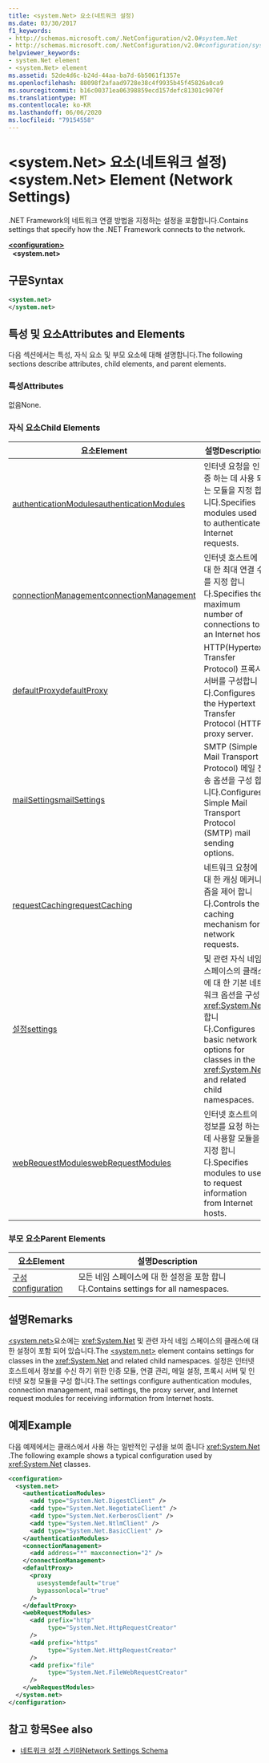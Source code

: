 ```yaml
---
title: <system.Net> 요소(네트워크 설정)
ms.date: 03/30/2017
f1_keywords:
- http://schemas.microsoft.com/.NetConfiguration/v2.0#system.Net
- http://schemas.microsoft.com/.NetConfiguration/v2.0#configuration/system.Net
helpviewer_keywords:
- system.Net element
- <system.Net> element
ms.assetid: 52de4d6c-b24d-44aa-ba7d-6b5061f1357e
ms.openlocfilehash: 88098f2afaad9728e38c4f9935b45f45826a0ca9
ms.sourcegitcommit: b16c00371ea06398859ecd157defc81301c9070f
ms.translationtype: MT
ms.contentlocale: ko-KR
ms.lasthandoff: 06/06/2020
ms.locfileid: "79154558"
---
```

# <a name="systemnet-element-network-settings"></a><span data-ttu-id="402f0-102">\<system.Net> 요소(네트워크 설정)</span><span class="sxs-lookup"><span data-stu-id="402f0-102">\<system.Net> Element (Network Settings)</span></span>
<span data-ttu-id="402f0-103">.NET Framework의 네트워크 연결 방법을 지정하는 설정을 포함합니다.</span><span class="sxs-lookup"><span data-stu-id="402f0-103">Contains settings that specify how the .NET Framework connects to the network.</span></span>  
  
[**\<configuration>**](../configuration-element.md)  
&nbsp;&nbsp;**\<system.net>**  
  
## <a name="syntax"></a><span data-ttu-id="402f0-104">구문</span><span class="sxs-lookup"><span data-stu-id="402f0-104">Syntax</span></span>  
  
```xml  
<system.net>
</system.net>  
```  
  
## <a name="attributes-and-elements"></a><span data-ttu-id="402f0-105">특성 및 요소</span><span class="sxs-lookup"><span data-stu-id="402f0-105">Attributes and Elements</span></span>  
 <span data-ttu-id="402f0-106">다음 섹션에서는 특성, 자식 요소 및 부모 요소에 대해 설명합니다.</span><span class="sxs-lookup"><span data-stu-id="402f0-106">The following sections describe attributes, child elements, and parent elements.</span></span>  
  
### <a name="attributes"></a><span data-ttu-id="402f0-107">특성</span><span class="sxs-lookup"><span data-stu-id="402f0-107">Attributes</span></span>  
 <span data-ttu-id="402f0-108">없음</span><span class="sxs-lookup"><span data-stu-id="402f0-108">None.</span></span>  
  
### <a name="child-elements"></a><span data-ttu-id="402f0-109">자식 요소</span><span class="sxs-lookup"><span data-stu-id="402f0-109">Child Elements</span></span>  
  
|<span data-ttu-id="402f0-110">**요소**</span><span class="sxs-lookup"><span data-stu-id="402f0-110">**Element**</span></span>|<span data-ttu-id="402f0-111">**설명**</span><span class="sxs-lookup"><span data-stu-id="402f0-111">**Description**</span></span>|  
|-----------------|---------------------|  
|[<span data-ttu-id="402f0-112">authenticationModules</span><span class="sxs-lookup"><span data-stu-id="402f0-112">authenticationModules</span></span>](authenticationmodules-element-network-settings.md)|<span data-ttu-id="402f0-113">인터넷 요청을 인증 하는 데 사용 되는 모듈을 지정 합니다.</span><span class="sxs-lookup"><span data-stu-id="402f0-113">Specifies modules used to authenticate Internet requests.</span></span>|  
|[<span data-ttu-id="402f0-114">connectionManagement</span><span class="sxs-lookup"><span data-stu-id="402f0-114">connectionManagement</span></span>](connectionmanagement-element-network-settings.md)|<span data-ttu-id="402f0-115">인터넷 호스트에 대 한 최대 연결 수를 지정 합니다.</span><span class="sxs-lookup"><span data-stu-id="402f0-115">Specifies the maximum number of connections to an Internet host.</span></span>|  
|[<span data-ttu-id="402f0-116">defaultProxy</span><span class="sxs-lookup"><span data-stu-id="402f0-116">defaultProxy</span></span>](defaultproxy-element-network-settings.md)|<span data-ttu-id="402f0-117">HTTP(Hypertext Transfer Protocol) 프록시 서버를 구성합니다.</span><span class="sxs-lookup"><span data-stu-id="402f0-117">Configures the Hypertext Transfer Protocol (HTTP) proxy server.</span></span>|  
|[<span data-ttu-id="402f0-118">mailSettings</span><span class="sxs-lookup"><span data-stu-id="402f0-118">mailSettings</span></span>](mailsettings-element-network-settings.md)|<span data-ttu-id="402f0-119">SMTP (Simple Mail Transport Protocol) 메일 전송 옵션을 구성 합니다.</span><span class="sxs-lookup"><span data-stu-id="402f0-119">Configures Simple Mail Transport Protocol (SMTP) mail sending options.</span></span>|  
|[<span data-ttu-id="402f0-120">requestCaching</span><span class="sxs-lookup"><span data-stu-id="402f0-120">requestCaching</span></span>](requestcaching-element-network-settings.md)|<span data-ttu-id="402f0-121">네트워크 요청에 대 한 캐싱 메커니즘을 제어 합니다.</span><span class="sxs-lookup"><span data-stu-id="402f0-121">Controls the caching mechanism for network requests.</span></span>|  
|[<span data-ttu-id="402f0-122">설정</span><span class="sxs-lookup"><span data-stu-id="402f0-122">settings</span></span>](settings-element-network-settings.md)|<span data-ttu-id="402f0-123">및 관련 자식 네임 스페이스의 클래스에 대 한 기본 네트워크 옵션을 구성 <xref:System.Net> 합니다.</span><span class="sxs-lookup"><span data-stu-id="402f0-123">Configures basic network options for classes in the <xref:System.Net> and related child namespaces.</span></span>|  
|[<span data-ttu-id="402f0-124">webRequestModules</span><span class="sxs-lookup"><span data-stu-id="402f0-124">webRequestModules</span></span>](webrequestmodules-element-network-settings.md)|<span data-ttu-id="402f0-125">인터넷 호스트의 정보를 요청 하는 데 사용할 모듈을 지정 합니다.</span><span class="sxs-lookup"><span data-stu-id="402f0-125">Specifies modules to use to request information from Internet hosts.</span></span>|  
  
### <a name="parent-elements"></a><span data-ttu-id="402f0-126">부모 요소</span><span class="sxs-lookup"><span data-stu-id="402f0-126">Parent Elements</span></span>  
  
|<span data-ttu-id="402f0-127">**요소**</span><span class="sxs-lookup"><span data-stu-id="402f0-127">**Element**</span></span>|<span data-ttu-id="402f0-128">**설명**</span><span class="sxs-lookup"><span data-stu-id="402f0-128">**Description**</span></span>|  
|-----------------|---------------------|  
|[<span data-ttu-id="402f0-129">구성</span><span class="sxs-lookup"><span data-stu-id="402f0-129">configuration</span></span>](../configuration-element.md)|<span data-ttu-id="402f0-130">모든 네임 스페이스에 대 한 설정을 포함 합니다.</span><span class="sxs-lookup"><span data-stu-id="402f0-130">Contains settings for all namespaces.</span></span>|  
  
## <a name="remarks"></a><span data-ttu-id="402f0-131">설명</span><span class="sxs-lookup"><span data-stu-id="402f0-131">Remarks</span></span>  
 <span data-ttu-id="402f0-132">[\<system.net>](system-net-element-network-settings.md)요소에는 <xref:System.Net> 및 관련 자식 네임 스페이스의 클래스에 대 한 설정이 포함 되어 있습니다.</span><span class="sxs-lookup"><span data-stu-id="402f0-132">The [\<system.net>](system-net-element-network-settings.md) element contains settings for classes in the <xref:System.Net> and related child namespaces.</span></span> <span data-ttu-id="402f0-133">설정은 인터넷 호스트에서 정보를 수신 하기 위한 인증 모듈, 연결 관리, 메일 설정, 프록시 서버 및 인터넷 요청 모듈을 구성 합니다.</span><span class="sxs-lookup"><span data-stu-id="402f0-133">The settings configure authentication modules, connection management, mail settings, the proxy server, and Internet request modules for receiving information from Internet hosts.</span></span>  
  
## <a name="example"></a><span data-ttu-id="402f0-134">예제</span><span class="sxs-lookup"><span data-stu-id="402f0-134">Example</span></span>  
 <span data-ttu-id="402f0-135">다음 예제에서는 클래스에서 사용 하는 일반적인 구성을 보여 줍니다 <xref:System.Net> .</span><span class="sxs-lookup"><span data-stu-id="402f0-135">The following example shows a typical configuration used by <xref:System.Net> classes.</span></span>  
  
```xml  
<configuration>  
  <system.net>  
    <authenticationModules>  
      <add type="System.Net.DigestClient" />  
      <add type="System.Net.NegotiateClient" />  
      <add type="System.Net.KerberosClient" />  
      <add type="System.Net.NtlmClient" />  
      <add type="System.Net.BasicClient" />  
    </authenticationModules>  
    <connectionManagement>  
      <add address="*" maxconnection="2" />  
    </connectionManagement>  
    <defaultProxy>  
      <proxy  
        usesystemdefault="true"  
        bypassonlocal="true"  
      />  
    </defaultProxy>  
    <webRequestModules>  
      <add prefix="http"  
           type="System.Net.HttpRequestCreator"  
      />  
      <add prefix="https"  
           type="System.Net.HttpRequestCreator"  
      />  
      <add prefix="file"  
           type="System.Net.FileWebRequestCreator"  
      />  
    </webRequestModules>  
  </system.net>  
</configuration>  
```  
  
## <a name="see-also"></a><span data-ttu-id="402f0-136">참고 항목</span><span class="sxs-lookup"><span data-stu-id="402f0-136">See also</span></span>

- [<span data-ttu-id="402f0-137">네트워크 설정 스키마</span><span class="sxs-lookup"><span data-stu-id="402f0-137">Network Settings Schema</span></span>](index.md)
